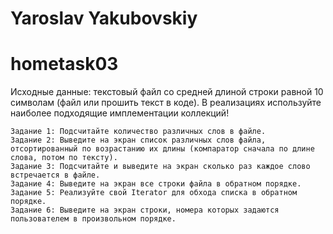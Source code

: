 # Yaroslav Yakubovskiy

# hometask03

 Исходные данные: текстовый файл со средней длиной строки равной 10 символам (файл или прошить текст в коде).
    В реализациях используйте наиболее подходящие имплементации коллекций!

    Задание 1: Подсчитайте количество различных слов в файле.
    Задание 2: Выведите на экран список различных слов файла, отсортированный по возрастанию их длины (компаратор сначала по длине слова, потом по тексту).
    Задание 3: Подсчитайте и выведите на экран сколько раз каждое слово встречается в файле.
    Задание 4: Выведите на экран все строки файла в обратном порядке.
    Задание 5: Реализуйте свой Iterator для обхода списка в обратном порядке.
    Задание 6: Выведите на экран строки, номера которых задаются пользователем в произвольном порядке.
